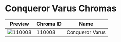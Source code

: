 # Conqueror Varus Chromas

| Preview | Chroma ID | Name |
|---------|-----------|------|
| ![110008](https://raw.communitydragon.org/latest/plugins/rcp-be-lol-game-data/global/default/v1/champion-chroma-images/110/110008.png) | 110008 | Conqueror Varus |